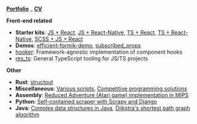 [**Portfolio**](https://resolritter.now.sh) _ [**CV**](https://resolritter.now.sh/cv)

**Front-end related**

- **Starter kits**: [JS + React](https://github.com/resolritter/react-js-starter), [JS + React-Native](https://github.com/resolritter/react-native-js-starter), [TS + React](https://github.com/resolritter/react-ts-starter), [TS + React-Native](https://github.com/resolritter/ts-react-native-starter), [SCSS + JS + React](https://github.com/resolritter/js-react-scss-starter)
- **Demos**: [efficient-formik-demo](https://github.com/resolritter/efficient-formik-demo), [subscribed_props](https://github.com/resolritter/subscribed_props)
- [hooker](https://github.com/resolritter/hooker): Framework-agnostic implementation of component hooks
- [res_ts](https://github.com/resolritter/res_ts): General TypeScript tooling for JS/TS projects

**Other**

- **Rust**: [structout](https://github.com/resolritter/structout)
- **Miscellaneous**: [Various scripts](https://github.com/resolritter/sscripts), [Competitive programming solutions](https://github.com/resolritter/competitive-programming)
- **Assembly**: [Reduced Adventure (Atari game) implementation in MIPS](https://github.com/resolritter/MIPS-Mars-Game)
- **Python**: [Self-contained scraper with Scrapy and Django](https://github.com/resolritter/webscraper-news-portal) 
- **Java**: [Complex data structures in Java](https://github.com/resolritter/DS-Java), [Dijkstra's shortest path graph algorithm](https://github.com/resolritter/Shortest-Path-Dijkstra/tree/master/LabirintoGrafos)
